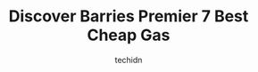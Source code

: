 ---
layout: ampstory
image: https://i0.wp.com/www.auto.or.id/wp-content/uploads/2023/06/canadian-tire-gas-0-barrie-1686325632.jpeg?resize=640,853
author: techidn
featured: false
description: Barrie, Ontario, Canada is a haven for Cheap Gas enthusiasts, boasting an impressive array of 7 top-notch establishments. Whether youre a seasoned connoisseur or simply curious to explore t
title: Discover Barries Premier 7 Best Cheap Gas
cover:
   title: Discover Barries Premier 7 Best Cheap Gas
   subtitle: AUTO.OR.ID
   background: https://www.auto.or.id/wp-content/uploads/2023/06/canadian-tire-gas-0-barrie-1686325632.jpeg

pages: 
 - layout: thirds
   top: <h1>#1 Esso</h1>
   bottom: "<p>Great gas station. Has many pumps available  for use.  Large car wash does a good job. Tim Hortons also open inside to grab stuff from. The convenient store is also fairl</p>"
   background: https://www.auto.or.id/wp-content/uploads/2023/06/canadian-tire-gas-1-barrie-1686325634.jpeg
   backgroundblur: true
 - layout: thirds
   top: <h1>#2 MacEwen Barrie</h1>
   bottom: "<p>652 Dunlop St W, Barrie, ON L4N 1A1, Canada</p>"
   background: https://www.auto.or.id/wp-content/uploads/2023/06/canadian-tire-gas-2-barrie-1686325635.jpeg
   cta:
      link: https://www.auto.or.id/discover-barries-premier-7-best-cheap-gas/
      text: Discover Barries Premier 7 Best Cheap Gas
 - layout: thirds
   top: <h1>#3 Esso</h1>
   bottom: "<p>7 Anne St N, Barrie, ON L4N 1B7, Canada</p>"
   background: https://images.unsplash.com/photo-1596639410348-8470f7fa9f84?ixlib=rb-4.0.3&ixid=MnwxMjA3fDB8MHxwaG90by1wYWdlfHx8fGVufDB8fHx8&auto=format&fit=crop&w=640&h=853&q=80
   cta:
      link: https://www.auto.or.id/discover-barries-premier-7-best-cheap-gas/
      text: Discover Barries Premier 7 Best Cheap Gas
 - layout: thirds
   top: <h1>#4 Petro-Canada</h1>
   bottom: "<p>175 Cundles Rd E, Barrie, ON L4M 4X7, Canada</p>"
   background: https://images.unsplash.com/photo-1631526090968-6979b72f2ce2?ixlib=rb-4.0.3&ixid=MnwxMjA3fDB8MHxwaG90by1wYWdlfHx8fGVufDB8fHx8&auto=format&fit=crop&w=640&h=853&q=80
   cta:
      link: https://www.auto.or.id/discover-barries-premier-7-best-cheap-gas/
      text: Discover Barries Premier 7 Best Cheap Gas
 - layout: thirds
   top: <h1>#5 Esso</h1>
   bottom: "<p>369 Bayfield St, Barrie, ON L4M 3C5, Canada</p>"
   background: https://images.unsplash.com/photo-1636325780109-2d154603a3a7?ixlib=rb-4.0.3&ixid=MnwxMjA3fDB8MHxwaG90by1wYWdlfHx8fGVufDB8fHx8&auto=format&fit=crop&w=640&h=853&q=80
   cta:
      link: https://www.auto.or.id/discover-barries-premier-7-best-cheap-gas/
      text: Discover Barries Premier 7 Best Cheap Gas
 - layout: thirds
   top: <h1>#6 Ultramar - Gas Station</h1>
   bottom: "<p>375 Mapleview Dr E, Barrie, ON L4N 0R9, Canada</p>"
   background: https://images.unsplash.com/photo-1611088135647-aa5eb1b5f390?ixlib=rb-4.0.3&ixid=MnwxMjA3fDB8MHxwaG90by1wYWdlfHx8fGVufDB8fHx8&auto=format&fit=crop&w=640&h=853&q=80
   cta:
      link: https://www.auto.or.id/discover-barries-premier-7-best-cheap-gas/
      text: Discover Barries Premier 7 Best Cheap Gas
 - layout: thirds
   top: <h1>#7 Esso</h1>
   bottom: "<p>62 Essa Rd, Barrie, ON L4N 3K6, Canada</p>"
   background: https://images.unsplash.com/photo-1627108258868-c2834cb1f250?ixlib=rb-4.0.3&ixid=MnwxMjA3fDB8MHxwaG90by1wYWdlfHx8fGVufDB8fHx8&auto=format&fit=crop&w=640&h=853&q=80
   cta:
      link: https://www.auto.or.id/discover-barries-premier-7-best-cheap-gas/
      text: Discover Barries Premier 7 Best Cheap Gas
 - layout: thirds
   middle: Continue reading...
   background: https://images.unsplash.com/photo-1501432062811-61cbb25811dc?ixlib=rb-4.0.3&ixid=MnwxMjA3fDB8MHxwaG90by1wYWdlfHx8fGVufDB8fHx8&auto=format&fit=crop&w=640&h=853&q=80
   cta:
      link: https://www.auto.or.id/discover-barries-premier-7-best-cheap-gas/
      text: Discover Barries Premier 7 Best Cheap Gas

---